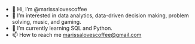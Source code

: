 - 👋 Hi, I’m @marissalovescoffee
- 👀 I’m interested in data analytics, data-driven decision making, problem solving, music, and gaming.
- 🌱 I’m currently learning SQL and Python.
- 📫 How to reach me marissalovescoffee@gmail.com

<!---
marissalovescoffee/marissalovescoffee is a ✨ special ✨ repository because its `README.md` (this file) appears on your GitHub profile.
You can click the Preview link to take a look at your changes.
--->
